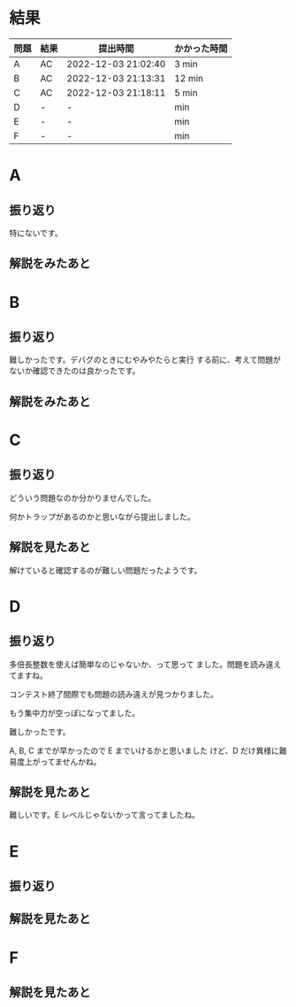 # 結果

| 問題 | 結果 | 提出時間            | かかった時間 |
|------|------|---------------------|--------------|
| A    | AC   | 2022-12-03 21:02:40 | 3 min        |
| B    | AC   | 2022-12-03 21:13:31 | 12 min       |
| C    | AC   | 2022-12-03 21:18:11 | 5 min        |
| D    | -    | -                   |     min      |
| E    | -    | -                   |     min      |
| F    | -    | -                   |     min      |

# A

## 振り返り

特にないです。

## 解説をみたあと

# B

## 振り返り

難しかったです。デバグのときにむやみやたらと実行
する前に、考えて問題がないか確認できたのは良かったです。

## 解説をみたあと

# C

## 振り返り

どういう問題なのか分かりませんでした。

何かトラップがあるのかと思いながら提出しました。

## 解説を見たあと

解けていると確認するのが難しい問題だったようです。

# D

## 振り返り

多倍長整数を使えば簡単なのじゃないか、って思って
ました。問題を読み違えてますね。

コンテスト終了間際でも問題の読み違えが見つかりました。

もう集中力が空っぽになってました。

難しかったです。

A, B, C までが早かったので E までいけるかと思いました
けど、D だけ異様に難易度上がってませんかね。

## 解説を見たあと

難しいです。E レベルじゃないかって言ってましたね。

# E

## 振り返り

## 解説を見たあと

# F

## 解説を見たあと
